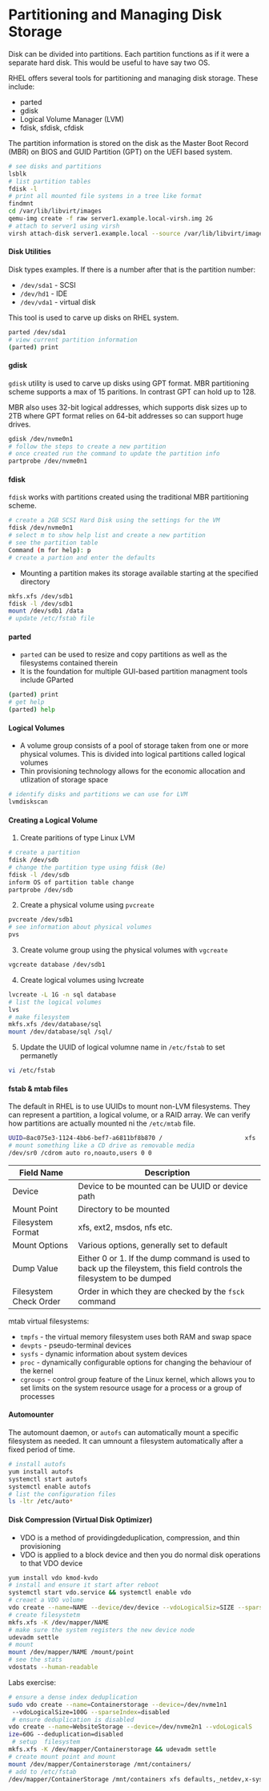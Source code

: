 # Partitioning and Managing Disk Storage

Disk can be divided into partitions. Each partition functions as if it were a separate hard disk. This would be useful to have say two OS. 

RHEL offers several tools for partitioning and managing disk storage. These include: 
* parted
* gdisk
* Logical Volume Manager (LVM)
* fdisk, sfdisk, cfdisk

The partition information is stored on the disk as the Master Boot Record (MBR) on BIOS and GUID Partition (GPT) on the UEFI based system. 

```bash
# see disks and partitions
lsblk
# list partition tables
fdisk -l
# print all mounted file systems in a tree like format
findmnt
cd /var/lib/libvirt/images
qemu-img create -f raw server1.example.local-virsh.img 2G
# attach to server1 using virsh
virsh attach-disk server1.example.local --source /var/lib/libvirt/images/server1.example.local-vish.img --target sda --persistent
```

#### Disk Utilities

Disk types examples. If there is a number after that is the partition number: 
* `/dev/sda1` - SCSI
* `/dev/hd1` - IDE
* `/dev/vda1` - virtual disk

This tool is used to carve up disks on RHEL system. 

```bash
parted /dev/sda1
# view current partition information
(parted) print
```

#### gdisk

`gdisk` utility is used to carve up disks using GPT format. MBR partitioning scheme supports a max of 15 paritions. In contrast GPT can hold up to 128. 

MBR also uses 32-bit logical addresses, which supports disk sizes up to 2TB where GPT format relies on 64-bit addresses so can support huge drives. 

```bash
gdisk /dev/nvme0n1
# follow the steps to create a new partition 
# once created run the command to update the partition info
partprobe /dev/nvme0n1
```

#### fdisk

`fdisk` works with partitions created using the traditional MBR partitioning scheme. 

```bash
# create a 2GB SCSI Hard Disk using the settings for the VM
fdisk /dev/nvme0n1
# select m to show help list and create a new partition
# see the partition table
Command (m for help): p
# create a partion and enter the defaults
```

* Mounting a partition makes its storage available starting at the specified directory

```bash
mkfs.xfs /dev/sdb1
fdisk -l /dev/sdb1
mount /dev/sdb1 /data
# update /etc/fstab file 
```

#### parted

* `parted` can be used to resize and copy partitions as well as the filesystems contained therein
* It is the foundation for multiple GUI-based partition managment tools include GParted

```bash
(parted) print
# get help 
(parted) help
```

#### Logical Volumes

* A volume group consists of a pool of storage taken from one or more physical volumes. This is divided into logical partitions called logical volumes
* Thin provisioning technology allows for the economic allocation and utlization of storage space

```bash
# identify disks and partitions we can use for LVM 
lvmdiskscan
```

#### Creating a Logical Volume

1. Create paritions of type Linux LVM

```bash
# create a partition
fdisk /dev/sdb
# change the partition type using fdisk (8e)
fdisk -l /dev/sdb
inform OS of partition table change
partprobe /dev/sdb
```

2. Create a physical volume using `pvcreate`

```bash
pvcreate /dev/sdb1
# see information about physical volumes
pvs
```

3. Create volume group using the physical volumes with `vgcreate`

```bash
vgcreate database /dev/sdb1
```

4. Create logical volumes using lvcreate

```bash
lvcreate -L 1G -n sql database
# list the logical volumes
lvs
# make filesystem
mkfs.xfs /dev/database/sql
mount /dev/database/sql /sql/
```

5. Update the UUID of logical volumne name in `/etc/fstab` to set permanetly 

```bash
vi /etc/fstab
```

#### fstab & mtab files

The default in RHEL is to use UUIDs to mount non-LVM filesystems. They can represent a partition, a logical volume, or a RAID array. We can verify how partitions are actually mounted ni the `/etc/mtab` file. 

``` bash
UUID=8ac075e3-1124-4bb6-bef7-a6811bf8b870 /                       xfs     defaults        0 0
# mount something like a CD drive as removable media
/dev/sr0 /cdrom auto ro,noauto,users 0 0
```

| Field Name | Description |
| --- | --- |
|  Device | Device to be mounted can be UUID or device path |
| Mount Point | Directory to be mounted   |
| Filesystem Format | xfs, ext2, msdos, nfs etc.  |
| Mount Options | Various options, generally set to default |
| Dump Value | Either 0 or 1. If the dump command is used to back up the fileystem, this field controls the filesystem to be dumped |
|  Filesystem Check Order | Order in which they are checked by the `fsck` command |

mtab virtual filesystems:

* `tmpfs` - the virtual memory filesystem uses both RAM and swap space
* `devpts` - pseudo-terminal devices
* `sysfs` - dynamic information about system devices
* `proc` - dynamically configurable options for changing the behaviour of the kernel
* `cgroups` - control group feature of the Linux kernel, which allows you to set limits on the system resource usage for a process or a group of processes

#### Automounter

The automount daemon, or `autofs` can automatically mount a specific filesystem as needed. It can umnount a filesystem automatically after a fixed period of time. 

```bash
# install autofs
yum install autofs
systemctl start autofs
systemctl enable autofs
# list the configuration files
ls -ltr /etc/auto*
```

#### Disk Compression (Virtual Disk Optimizer)

* VDO is a method of providingdeduplication, compression, and thin provisioning
* VDO is applied to a block device and then you do normal disk operations to that VDO device

```bash
yum install vdo kmod-kvdo
# install and ensure it start after reboot
systemctl start vdo.service && systemctl enable vdo
# creaet a VDO volume
vdo create --name=NAME --device/dev/device --vdoLogicalSiz=SIZE --sparseIndex=enabled --vdoSlabSize=32G
# create filesystetm
mkfs.xfs -K /dev/mapper/NAME
# make sure the system registers the new device node
udevadm settle
# mount
mount /dev/mapper/NAME /mount/point
# see the stats
vdostats --human-readable
```

Labs exercise: 

```bash
# ensure a dense index deduplication
sudo vdo create --name=Containerstorage --device=/dev/nvme1n1
 --vdoLogicalSize=100G --sparseIndex=disabled
 # ensure deduplication is disabled
vdo create --name=WebsiteStorage --device=/dev/nvme2n1 --vdoLogicalS
ize=60G --deduplication=disabled
 # setup  filesystem
mkfs.xfs -K /dev/mapper/Containerstorage && udevadm settle
# create mount point and mount 
mount /dev/mapper/Containerstorage /mnt/containers/
# add to /etc/fstab
/dev/mapper/ContainerStorage /mnt/containers xfs defaults,_netdev,x-systemd.device-timeout=0,x-systemd.requires=vdo.service 0 0
```